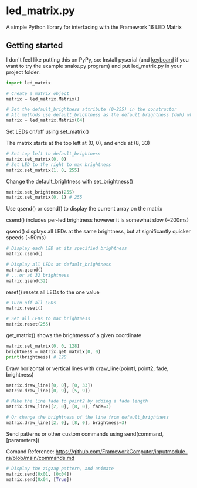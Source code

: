 # led_matrix.py
A simple Python library for interfacing with the Framework 16 LED Matrix

## Getting started

I don't feel like putting this on PyPy, so:
Install pyserial (and [keyboard](https://pypi.org/project/keyboard/) if you want to try the example snake.py program) and put led_matrix.py in your project folder.
``` python
import led_matrix

# Create a matrix object
matrix = led_matrix.Matrix()

# Set the default_brightness attribute (0-255) in the constructor
# All methods use default_brightness as the default brightness (duh) when it's unspecified
matrix = led_matrix.Matrix(64)
```
Set LEDs on/off using set_matrix()

The matrix starts at the top left at (0, 0), and ends at (8, 33)
```python
# Set top left to default_brightness
matrix.set_matrix(0, 0)
# Set LED to the right to max brightness
matrix.set_matrix(1, 0, 255)
```

Change the default_brightness with set_brightness()

```python
matrix.set_brightness(255)
matrix.set_matrix(0, 1) # 255
```
Use qsend() or csend() to display the current array on the matrix

csend() includes per-led brightness however it is somewhat slow (~200ms)

qsend() displays all LEDs at the same brightness, but at significantly quicker speeds (~50ms)
```python
# Display each LED at its specified brightness
matrix.csend()

# Display all LEDs at default_brightness
matrix.qsend()
# ...or at 32 brightness
matrix.qsend(32)
```

reset() resets all LEDs to the one value

```python
# Turn off all LEDs
matrix.reset()

# Set all LEDs to max brightness
matrix.reset(255)
```

get_matrix() shows the brightness of a given coordinate
```python
matrix.set_matrix(0, 0, 128)
brightness = matrix.get_matrix(0, 0)
print(brightness) # 128 
```

Draw horizontal or vertical lines with draw_line(point1, point2, fade, brightness)
```python
matrix.draw_line([0, 0], [0, 33])
matrix.draw_line([0, 9], [5, 9])

# Make the line fade to point2 by adding a fade length
matrix.draw_line([2, 0], [8, 0], fade=3)

# Or change the brightness of the line from default_brightness
matrix.draw_line([2, 0], [8, 0], brightness=3)
```

Send patterns or other custom commands using send(command, [parameters])

Comand Reference: https://github.com/FrameworkComputer/inputmodule-rs/blob/main/commands.md
```python
# Display the zigzag pattern, and animate
matrix.send(0x01, [0x04])
matrix.send(0x04, [True])
```